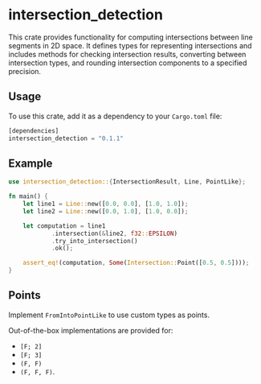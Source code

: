 # intersection_detection

This crate provides functionality for computing intersections between line segments in 2D space.
It defines types for representing intersections and includes methods for checking intersection results, 
converting between intersection types, and rounding intersection components to a specified precision.

## Usage

To use this crate, add it as a dependency to your `Cargo.toml` file:

```rust
[dependencies]
intersection_detection = "0.1.1"
```

## Example

```rust
use intersection_detection::{IntersectionResult, Line, PointLike};

fn main() {
    let line1 = Line::new([0.0, 0.0], [1.0, 1.0]);
    let line2 = Line::new([0.0, 1.0], [1.0, 0.0]);

    let computation = line1
            .intersection(&line2, f32::EPSILON)
            .try_into_intersection()
            .ok();

    assert_eq!(computation, Some(Intersection::Point([0.5, 0.5])));
}
```

## Points

Implement `FromIntoPointLike` to use custom types as points. 

Out-of-the-box implementations are provided for:
- `[F; 2]`
- `[F; 3]`
- `(F, F)`
- `(F, F, F)`.
